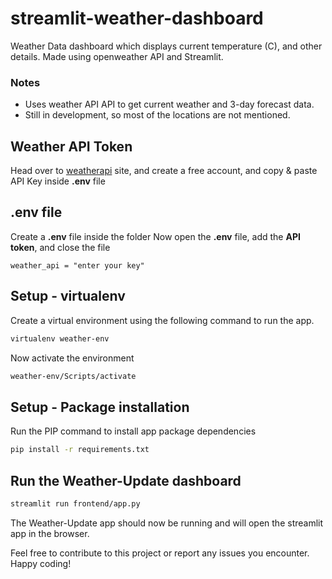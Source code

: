 # streamlit-weather-dashboard
Weather Data dashboard which displays current temperature (C), and other details. Made using openweather API and Streamlit.

### Notes
- Uses weather API API to get current weather and 3-day forecast data.
- Still in development, so most of the locations are not mentioned.

## Weather API Token
Head over to [weatherapi](https://www.weatherapi.com/) site, and create a free account, and copy & paste API Key inside **.env** file

## .env file
Create a **.env** file inside the folder
Now open the **.env** file, add the **API token**, and close the file
```text
weather_api = "enter your key"
```

## Setup - virtualenv
Create a virtual environment using the following command to run the app.
```bash
virtualenv weather-env
```
Now activate the environment
```bash
weather-env/Scripts/activate
```

## Setup - Package installation
Run the PIP command to install app package dependencies
```bash
pip install -r requirements.txt
```

## Run the Weather-Update dashboard
```bash
streamlit run frontend/app.py
```

The Weather-Update app should now be running and will open the streamlit app in the browser.

Feel free to contribute to this project or report any issues you encounter. Happy coding!
